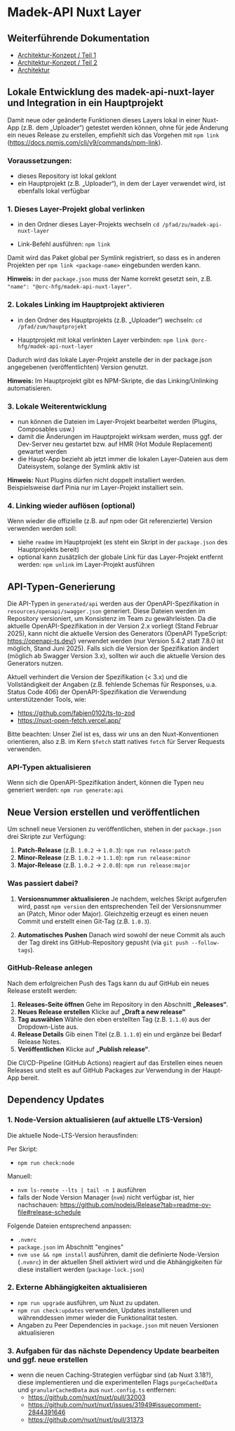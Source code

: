 # Madek-API Nuxt Layer

## Weiterführende Dokumentation

- [Architektur-Konzept / Teil 1](./documentation/architectural-concept-part-1.md)
- [Architektur-Konzept / Teil 2](./documentation/architectural-concept-part-2.md)
- [Architektur](./documentation/architecture.md)

## Lokale Entwicklung des madek-api-nuxt-layer und Integration in ein Hauptprojekt

Damit neue oder geänderte Funktionen dieses Layers lokal in einer Nuxt-App (z.B. dem „Uploader“) getestet werden können, ohne für jede Änderung ein neues Release zu erstellen, empfiehlt sich das Vorgehen mit `npm link` (https://docs.npmjs.com/cli/v9/commands/npm-link).

### Voraussetzungen:

- dieses Repository ist lokal geklont
- ein Hauptprojekt (z.B. „Uploader“), in dem der Layer verwendet wird, ist ebenfalls lokal verfügbar

### 1. Dieses Layer-Projekt global verlinken

- in den Ordner dieses Layer-Projekts wechseln
  `cd /pfad/zu/madek-api-nuxt-layer`

- Link-Befehl ausführen:
  `npm link`

Damit wird das Paket global per Symlink registriert, so dass es in anderen Projekten per `npm link <package-name>` eingebunden werden kann.

**Hinweis:** in der `package.json` muss der Name korrekt gesetzt sein, z.B. `"name": "@orc-hfg/madek-api-nuxt-layer"`.

### 2. Lokales Linking im Hauptprojekt aktivieren

- in den Ordner des Hauptprojekts (z.B. „Uploader“) wechseln:
  `cd /pfad/zum/hauptprojekt`

- Hauptprojekt mit lokal verlinkten Layer verbinden:
  `npm link @orc-hfg/madek-api-nuxt-layer`

Dadurch wird das lokale Layer-Projekt anstelle der in der package.json angegebenen (veröffentlichten) Version genutzt.

**Hinweis:** Im Hauptprojekt gibt es NPM-Skripte, die das Linking/Unlinking automatisieren.

### 3. Lokale Weiterentwicklung

- nun können die Dateien im Layer-Projekt bearbeitet werden (Plugins, Composables usw.)
- damit die Änderungen im Hauptprojekt wirksam werden, muss ggf. der Dev-Server neu gestartet bzw. auf HMR (Hot Module Replacement) gewartet werden
- die Haupt-App bezieht ab jetzt immer die lokalen Layer-Dateien aus dem Dateisystem, solange der Symlink aktiv ist

**Hinweis:** Nuxt Plugins dürfen nicht doppelt installiert werden. Beispielsweise darf Pinia nur im Layer-Projekt installiert sein.

### 4. Linking wieder auflösen (optional)

Wenn wieder die offizielle (z.B. auf npm oder Git referenzierte) Version verwenden werden soll:

- siehe `readme` im Hauptprojekt (es steht ein Skript in der `package.json` des Hauptprojekts bereit)
- optional kann zusätzlich der globale Link für das Layer-Projekt entfernt werden: `npm unlink` im Layer-Projekt ausführen

## API-Typen-Generierung

Die API-Typen in `generated/api` werden aus der OpenAPI-Spezifikation in `resources/openapi/swagger.json` generiert. Diese Dateien werden im Repository versioniert, um Konsistenz im Team zu gewährleisten. Da die aktuelle OpenAPI-Spezifikation in der Version 2.x vorliegt (Stand Februar 2025), kann nicht die aktuelle Version des Generators (OpenAPI TypeScript: https://openapi-ts.dev/) verwendet werden (nur Version 5.4.2 statt 7.8.0 ist möglich, Stand Juni 2025). Falls sich die Version der Spezifikation ändert (möglich ab Swagger Version 3.x), sollten wir auch die aktuelle Version des Generators nutzen.

Aktuell verhindert die Version der Spezifikation (< 3.x) und die Vollständigkeit der Angaben (z.B. fehlende Schemas für Responses, u.a. Status Code 406) der OpenAPI-Spezifikation die Verwendung unterstützender Tools, wie:

- https://github.com/fabien0102/ts-to-zod
- https://nuxt-open-fetch.vercel.app/

Bitte beachten: Unser Ziel ist es, dass wir uns an den Nuxt-Konventionen orientieren, also z.B. im Kern `$fetch` statt natives `fetch` für Server Requests verwenden.

### API-Typen aktualisieren

Wenn sich die OpenAPI-Spezifikation ändert, können die Typen neu generiert werden: `npm run generate:api`

## Neue Version erstellen und veröffentlichen

Um schnell neue Versionen zu veröffentlichen, stehen in der `package.json` drei Skripte zur Verfügung:

1. **Patch-Release** (z.B. `1.0.2` → `1.0.3`): `npm run release:patch`
2. **Minor-Release** (z.B. `1.0.2` → `1.1.0`): `npm run release:minor`
3. **Major-Release** (z.B. `1.0.2` → `2.0.0`): `npm run release:major`

### Was passiert dabei?

1. **Versionsnummer aktualisieren**
   Je nachdem, welches Skript aufgerufen wird, passt `npm version` den entsprechenden Teil der Versionsnummer an (Patch, Minor oder Major).
   Gleichzeitig erzeugt es einen neuen Commit und erstellt einen Git-Tag (z.B. `1.0.3`).

2. **Automatisches Pushen**
   Danach wird sowohl der neue Commit als auch der Tag direkt ins GitHub-Repository gepusht (via `git push --follow-tags`).

### GitHub-Release anlegen

Nach dem erfolgreichen Push des Tags kann du auf GitHub ein neues Release erstellt werden:

1. **Releases-Seite öffnen**
   Gehe im Repository in den Abschnitt **„Releases“**.
2. **Neues Release erstellen**
   Klicke auf **„Draft a new release“**
3. **Tag auswählen**
   Wähle den eben erstellten Tag (z.B. `1.1.0`) aus der Dropdown-Liste aus.
4. **Release Details**
   Gib einen Titel (z.B. `1.1.0`) ein und ergänze bei Bedarf Release Notes.
5. **Veröffentlichen**
   Klicke auf **„Publish release“**.

Die CI/CD-Pipeline (GitHub Actions) reagiert auf das Erstellen eines neuen Releases und stellt es auf GitHub Packages zur Verwendung in der Haupt-App bereit.

## Dependency Updates

### 1. Node-Version aktualisieren (auf aktuelle LTS-Version)

Die aktuelle Node-LTS-Version herausfinden:

Per Skript:
- `npm run check:node`

Manuell:
- `nvm ls-remote --lts | tail -n 1` ausführen
- falls der Node Version Manager (`nvm`) nicht verfügbar ist, hier nachschauen: https://github.com/nodejs/Release?tab=readme-ov-file#release-schedule

Folgende Dateien entsprechend anpassen:
- `.nvmrc`
- `package.json` im Abschnitt "engines"
- `nvm use && npm install` ausführen, damit die definierte Node-Version (`.nvmrc`) in der aktuellen Shell aktiviert wird und die Abhängigkeiten für diese installiert werden (`package-lock.json`)

### 2. Externe Abhängigkeiten aktualisieren

- `npm run upgrade` ausführen, um Nuxt zu updaten.
- `npm run check:updates` verwenden, Updates installieren und währenddessen immer wieder die Funktionalität testen.
- Angaben zu Peer Dependencies in `package.json` mit neuen Versionen aktualisieren

### 3. Aufgaben für das nächste Dependency Update bearbeiten und ggf. neue erstellen
- wenn die neuen Caching-Strategien verfügbar sind (ab Nuxt 3.18?), diese implementieren und die experimentellen Flags `purgeCachedData` und `granularCachedData` aus `nuxt.config.ts` entfernen:
  - https://github.com/nuxt/nuxt/pull/32003
  - https://github.com/nuxt/nuxt/issues/31949#issuecomment-2844391646
  - https://github.com/nuxt/nuxt/pull/31373
